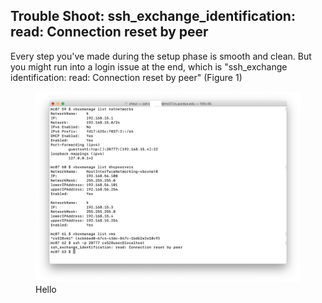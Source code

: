 ## Trouble Shoot: ssh_exchange_identification: read: Connection reset by peer

Every step you've made during the setup phase is smooth and clean. But you might run into a login issue at the end, which is "ssh_exchange identification: read: Connection reset by peer" (Figure 1)

<figure>
  <img src = "images/1.png"> 
  <figcaption>Hello</figcaption>
</figure>
